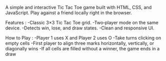 A simple and interactive Tic Tac Toe game built with HTML, CSS, and JavaScript. Play against a friend locally right in the browser.

Features : 
-Classic 3×3 Tic Tac Toe grid.
-Two‑player mode on the same device.
-Detects win, lose, and draw states.
-Clean and responsive UI.

 How to Play : 
-Player 1 uses X and Player 2 uses O
-Take turns clicking on empty cells
-First player to align three marks horizontally, vertically, or diagonally wins
-If all cells are filled without a winner, the game ends in a draw
